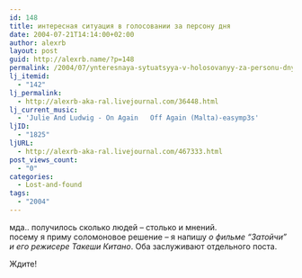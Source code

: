 ```yaml
---
id: 148
title: интересная ситуация в голосовании за персону дня
date: 2004-07-21T14:14:00+02:00
author: alexrb
layout: post
guid: http://alexrb.name/?p=148
permalink: /2004/07/ynteresnaya-sytuatsyya-v-holosovanyy-za-personu-dnya/
lj_itemid:
  - "142"
lj_permalink:
  - http://alexrb-aka-ral.livejournal.com/36448.html
lj_current_music:
  - 'Julie And Ludwig - On Again   Off Again (Malta)-easymp3s'
ljID:
  - "1825"
ljURL:
  - http://alexrb-aka-ral.livejournal.com/467333.html
post_views_count:
  - "0"
categories:
  - Lost-and-found
tags:
  - "2004"
---
```

мда.. получилось сколько людей &#8211; столько и мнений.  
посему я приму соломоновое решение &#8211; я напишу _о фильме &#8220;Затойчи&#8221; и его режисере Такеши Китано_. Оба заслуживают отдельного поста. 

Ждите!